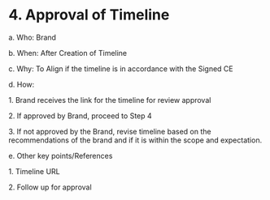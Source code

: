 # 4. Approval of Timeline

a. Who: Brand

b. When: After Creation of Timeline

c. Why: To Align if the timeline is in accordance with the Signed CE

&#x20;

d.  How:

1\.  Brand receives the link for the timeline for review approval

2\.  If approved by Brand, proceed to Step 4

3\.  If not approved by the Brand, revise timeline based on the recommendations of the brand and if it is within the scope and expectation.

&#x20;

e. Other key points/References

&#x20;   1\.  Timeline URL

&#x20;   2\.  Follow up for approval
